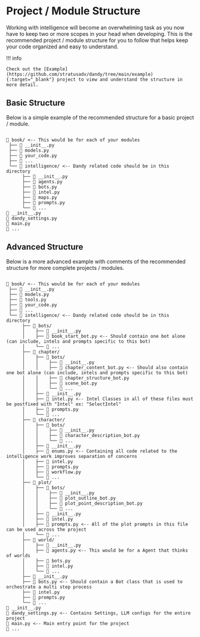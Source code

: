 # Project / Module Structure

Working with intelligence will become an overwhelming task as you now have to keep two or more scopes in your head when developing.
This is the recommended project / module structure for you to follow that helps keep your code organized and easy to understand.

!!! info

    Check out the [Example](https://github.com/stratusadv/dandy/tree/main/example){:target="_blank"} project to view and understand the structure in more detail.

## Basic Structure

Below is a simple example of the recommended structure for a basic project / module.

``` title="Basic Project / Module Structure" 

📁 book/ <-- This would be for each of your modules
 ├── 📄 __init__.py
 ├── 📄 models.py
 ├── 📄 your_code.py
 ├── 📄 ...
 └── 📁 intelligence/ <-- Dandy related code should be in this directory
      ├── 📄 __init__.py
      ├── 📄 agents.py
      ├── 📄 bots.py
      ├── 📄 intel.py
      ├── 📄 maps.py
      ├── 📄 prompts.py
      └── 📄 ...
📄 __init__.py
📄 dandy_settings.py
📄 main.py
📄 ...

```

## Advanced Structure

Below is a more advanced example with comments of the recommended structure for more complete projects / modules.

``` title="Advanced Project / Module Structure" 

📁 book/ <-- This would be for each of your modules
 ├── 📄 __init__.py
 ├── 📄 models.py
 ├── 📄 tools.py
 ├── 📄 your_code.py
 ├── 📄 ...
 └── 📁 intelligence/ <-- Dandy related code should be in this directory
      ├── 📁 bots/
      │    ├── 📄 __init__.py
      │    ├── 📄 book_start_bot.py <-- Should contain one bot alone (can include, intels and prompts specific to this bot)
      │    └── 📄 ...
      ├── 📁 chapter/
      │    ├── 📁 bots/
      │    │    ├── 📄 __init__.py
      │    │    ├── 📄 chapter_content_bot.py <-- Should also contain one bot alone (can include, intels and prompts specific to this bot)
      │    │    ├── 📄 chapter_structure_bot.py
      │    │    ├── 📄 scene_bot.py
      │    │    └── 📄 ...
      │    ├── 📄 __init__.py
      │    ├── 📄 intel.py <-- Intel Classes in all of these files must be postfixed with "Intel" ex: "SelectIntel"
      │    ├── 📄 prompts.py
      │    └── 📄 ...
      ├── 📁 character/
      │    ├── 📁 bots/
      │    │    ├── 📄 __init__.py
      │    │    ├── 📄 character_description_bot.py
      │    │    └── 📄 ...
      │    ├── 📄 __init__.py
      │    ├── 📄 enums.py <-- Containing all code related to the intelligence work improves separation of concerns
      │    ├── 📄 intel.py
      │    ├── 📄 prompts.py
      │    ├── 📄 workflow.py
      │    └── 📄 ...
      ├── 📁 plot/
      │    ├── 📁 bots/
      │    │    ├── 📄 __init__.py
      │    │    ├── 📄 plot_outline_bot.py
      │    │    ├── 📄 plot_point_description_bot.py
      │    │    └── 📄 ...
      │    ├── 📄 __init__.py
      │    ├── 📄 intel.py
      │    ├── 📄 prompts.py <-- All of the plot prompts in this file can be used across the project
      │    └── 📄 ...
      ├── 📁 world/
      │    ├── 📄 __init__.py
      │    ├── 📄 agents.py <-- This would be for a Agent that thinks of worlds
      │    ├── 📄 bots.py
      │    ├── 📄 intel.py
      │    └── 📄 ...
      ├── 📄 __init__.py
      ├── 📄 bots.py <-- Should contain a Bot class that is used to orchestrate a multi step process
      ├── 📄 intel.py
      ├── 📄 prompts.py
      └── 📄 ...
📄 __init__.py
📄 dandy_settings.py <-- Contains Settings, LLM configs for the entire project
📄 main.py <-- Main entry point for the project
📄 ...

```
